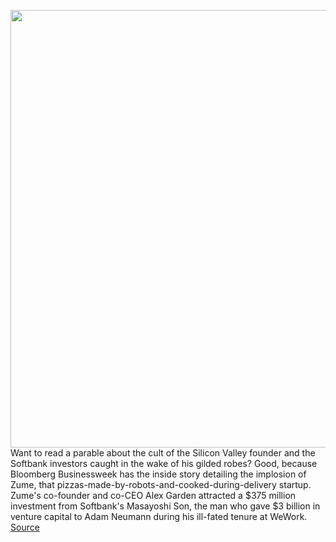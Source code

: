 <img src='https://cdn.vox-cdn.com/thumbor/FTTPKFEuDSpEuTV-xXRSiWbe1tk=/0x0:800x535/1200x800/filters:focal(336x204:464x332)/cdn.vox-cdn.com/uploads/chorus_image/image/66328296/32a0314262eaeb30cbf58490ebf2e2173a3447f5_800x535.0.jpg' width='700px' /><br/>
Want to read a parable about the cult of the Silicon Valley founder and the Softbank investors caught in the wake of his gilded robes? Good, because Bloomberg Businessweek has the inside story detailing the implosion of Zume, that pizzas-made-by-robots-and-cooked-during-delivery startup. Zume's co-founder and co-CEO Alex Garden attracted a $375 million investment from Softbank's Masayoshi Son, the man who gave $3 billion in venture capital to Adam Neumann during his ill-fated tenure at WeWork.
<a href='https://www.theverge.com/2020/2/18/21141969/zume-pizza-failure-softbank-founder-cult'> Source <a/>